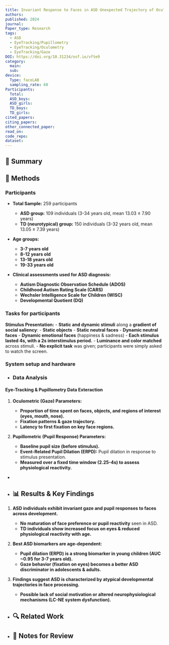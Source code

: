 ```yaml
---
title: Invariant Response to Faces in ASD Unexpected Trajectory of Oculo Pupillometric Biomarkers from Childhood to Adulthood
authors: 
published: 2024
journal: 
Paper_type: Research
tags:
  - ASD
  - EyeTracking/Pupillometry
  - EyeTracking/Oculometry
  - EyeTracking/Gaze
DOI: https://doi.org/10.31234/osf.io/vfte9
category:
  main: 
  sub: 
device:
  Type: faceLAB
  sampling_rate: 60
Participants:
  Total: 
  ASD_boys: 
  ASD_girls: 
  TD_boys: 
  TD_girls: 
cited_papers: 
citing_papers: 
other_connected_paper: 
read_on: 
code_repo: 
dataset:
---
```



## 📌 Summary


## 🔬 Methods 
### Participants

- **Total Sample:** 259 participants
    
    - **ASD group:** 109 individuals (3-34 years old, mean 13.03 ± 7.90 years)
    - **TD (neurotypical) group:** 150 individuals (3-32 years old, mean 13.05 ± 7.39 years)
- **Age groups:**
    
    - **3-7 years old**
    - **8-12 years old**
    - **13-18 years old**
    - **19-33 years old**
- **Clinical assessments used for ASD diagnosis:**
    
    - **Autism Diagnostic Observation Schedule (ADOS)**
    - **Childhood Autism Rating Scale (CARS)**
    - **Wechsler Intelligence Scale for Children (WISC)**
    - **Developmental Quotient (DQ)**

### Tasks for participants

**Stimulus Presentation:**
    - **Static and dynamic stimuli** along a **gradient of social saliency**:
        - **Static objects**
        - **Static neutral faces**
        - **Dynamic neutral faces**
        - **Dynamic emotional faces** (happiness & sadness)
    - **Each stimulus lasted 4s, with a 2s interstimulus period.**
    - **Luminance and color matched** across stimuli.
    - **No explicit task** was given; participants were simply asked to watch the screen.
    
### System setup and hardware

- ### Data Analysis

#### Eye-Tracking & Pupillometry Data Exteraction

1. **Oculometric (Gaze) Parameters:**
    
    - **Proportion of time spent on faces, objects, and regions of interest (eyes, mouth, nose).**
    - **Fixation patterns & gaze trajectory.**
    - **Latency to first fixation on key face regions.**
2. **Pupillometric (Pupil Response) Parameters:**
    
    - **Baseline pupil size (before stimulus).**
    - **Event-Related Pupil Dilation (ERPD):** Pupil dilation in response to stimulus presentation.
    - **Measured over a fixed time window (2.25-4s) to assess physiological reactivity.**
- 
- ## 📊 Results & Key Findings 


1. **ASD individuals exhibit invariant gaze and pupil responses to faces across development.**
    
    - **No maturation of face preference or pupil reactivity** seen in ASD.
    - **TD individuals show increased focus on eyes & reduced physiological reactivity with age.**
2. **Best ASD biomarkers are age-dependent:**
    
    - **Pupil dilation (ERPD) is a strong biomarker in young children (AUC ~0.95 for 3-7 years old).**
    - **Gaze behavior (fixation on eyes) becomes a better ASD discriminator in adolescents & adults.**
3. **Findings suggest ASD is characterized by atypical developmental trajectories in face processing.**
    
    - **Possible lack of social motivation or altered neurophysiological mechanisms (LC-NE system dysfunction).**


- ## 🔍 Related Work 



- ## 📝 Notes for Review 
